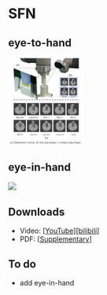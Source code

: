 # SFN

<!-- <center>![(a) experinment setting (b) seen peg shapes (c) unseen peg shapes](assets/cover.png)</center> -->

## eye-to-hand

<img src="assets/cover.png" width="30%" ></img>


## eye-in-hand
<img src="assets/v1.gif" width="30%" ></img>


## Downloads

- Video: [[YouTube](https://www.youtube.com/watch?v=L5AhgDvevKA)][[bilibili](https://www.bilibili.com/video/BV1Zf4y1w7ea?spm_id_from=333.999.0.0)]
- PDF: [[Supplementary](https://xieliang555.github.io/post/text/icra_supplementary.pdf)]



## To do

- add eye-in-hand

